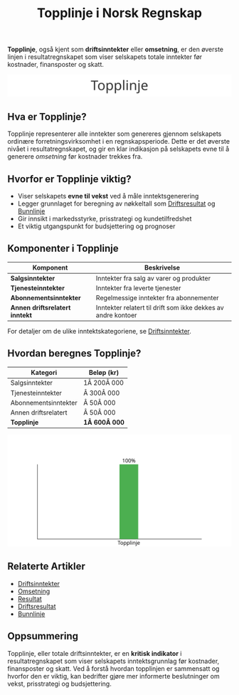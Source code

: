 ﻿---
title: "Topplinje i Norsk Regnskap"
seoTitle: "Topplinje i Norsk Regnskap"
meta_description: '**Topplinje**, også kjent som **driftsinntekter** eller **omsetning**, er den øverste linjen i resultatregnskapet som viser selskapets totale inntekter før k...'
slug: topplinje
type: blog
layout: pages/single
---

**Topplinje**, også kjent som **driftsinntekter** eller **omsetning**, er den øverste linjen i resultatregnskapet som viser selskapets totale inntekter før kostnader, finansposter og skatt.

![Illustrasjon av Topplinje](topplinje-image.svg)

## Hva er Topplinje?

Topplinje representerer alle inntekter som genereres gjennom selskapets ordinære forretningsvirksomhet i en regnskapsperiode. Dette er det øverste nivået i resultatregnskapet, og gir en klar indikasjon på selskapets evne til å generere *omsetning* før kostnader trekkes fra.

## Hvorfor er Topplinje viktig?

- Viser selskapets **evne til vekst** ved å måle inntektsgenerering
- Legger grunnlaget for beregning av nøkkeltall som [Driftsresultat](/blogs/regnskap/hva-er-driftsresultat "Hva er Driftsresultat? Beregning og Nøkkeltall") og [Bunnlinje](/blogs/regnskap/bunnlinje "Bunnlinje i Norsk Regnskap: Definisjon, Beregning og Eksempler")
- Gir innsikt i markedsstyrke, prisstrategi og kundetilfredshet
- Et viktig utgangspunkt for budsjettering og prognoser

## Komponenter i Topplinje

| Komponent              | Beskrivelse                                                      |
|------------------------|------------------------------------------------------------------|
| **Salgsinntekter**     | Inntekter fra salg av varer og produkter                         |
| **Tjenesteinntekter**  | Inntekter fra leverte tjenester                                  |
| **Abonnementsinntekter**| Regelmessige inntekter fra abonnementer                          |
| **Annen driftsrelatert inntekt** | Inntekter relatert til drift som ikke dekkes av andre kontoer |

For detaljer om de ulike inntektskategoriene, se [Driftsinntekter](/blogs/regnskap/hva-er-driftsinntekter "Hva er Driftsinntekter? Komplett Guide til Driftsinntekter i Regnskap").

## Hvordan beregnes Topplinje?

| Kategori               | Beløp (kr)                                                      |
|------------------------|-----------------------------------------------------------------|
| Salgsinntekter         | 1Â 200Â 000                                                       |
| Tjenesteinntekter      |  Â 300Â 000                                                       |
| Abonnementsinntekter   |   Â 50Â 000                                                       |
| Annen driftsrelatert   |   Â 50Â 000                                                       |
| **Topplinje**           | **1Â 600Â 000**                                                   |

![Eksempel på Topplinje](topplinje-eksempel.svg)

## Relaterte Artikler

* [Driftsinntekter](/blogs/regnskap/hva-er-driftsinntekter "Hva er Driftsinntekter? Komplett Guide til Driftsinntekter i Regnskap")
* [Omsetning](/blogs/regnskap/hva-er-omsetning "Hva er Omsetning? Komplett Guide til Omsetning i Regnskap og Skatt")
* [Resultat](/blogs/regnskap/resultat "Resultat i Norsk Regnskap: Definisjon, Typer og Eksempler")
* [Driftsresultat](/blogs/regnskap/hva-er-driftsresultat "Hva er Driftsresultat? Beregning og Nøkkeltall")
* [Bunnlinje](/blogs/regnskap/bunnlinje "Bunnlinje i Norsk Regnskap: Definisjon, Beregning og Eksempler")

## Oppsummering

Topplinje, eller totale driftsinntekter, er en **kritisk indikator** i resultatregnskapet som viser selskapets inntektsgrunnlag før kostnader, finansposter og skatt. Ved å forstå hvordan topplinjen er sammensatt og hvorfor den er viktig, kan bedrifter gjøre mer informerte beslutninger om vekst, prisstrategi og budsjettering.









